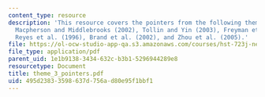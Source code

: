 ```yaml
---
content_type: resource
description: 'This resource covers the pointers from the following theme 3 papers:
  Macpherson and Middlebrooks (2002), Tollin and Yin (2003), Freyman et al. (2001),
  Reyes et al. (1996), Brand et al. (2002), and Zhou et al. (2005).'
file: https://ol-ocw-studio-app-qa.s3.amazonaws.com/courses/hst-723j-neural-coding-and-perception-of-sound-spring-2005/495d23833598637d756ad80e95f1bbf1_theme_3_pointers.pdf
file_type: application/pdf
parent_uid: 1e1b9138-3434-632c-b3b1-5296944289e8
resourcetype: Document
title: theme_3_pointers.pdf
uid: 495d2383-3598-637d-756a-d80e95f1bbf1
---
```

